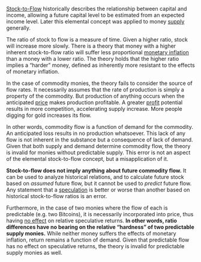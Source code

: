 [Stock-to-Flow](https://en.m.wikipedia.org/wiki/Stock_and_flow) historically describes the relationship between capital and income, allowing a future capital level to be estimated from an expected income level. Later this elemental concept was applied to money [supply](Glossary#supply) generally.

The ratio of stock to flow is a measure of time. Given a higher ratio, stock will increase more slowly. There is a theory that money with a higher inherent stock-to-flow ratio will suffer less proportional [monetary inflation](https://en.m.wikipedia.org/wiki/Monetary_inflation) than a money with a lower ratio. The theory holds that the higher ratio implies a “harder” money, defined as inherently more resistant to the effects of monetary inflation.

In the case of commodity monies, the theory fails to consider the source of flow rates. It necessarily assumes that the rate of production is simply a property of the commodity. But production of anything occurs when the anticipated [price](Glossary#price) makes production profitable. A greater [profit](Glossary#profit) potential results in more competition, accelerating supply increase. More people digging for gold increases its flow.

In other words, commodity flow is a function of demand for the commodity. An anticipated loss results in no production whatsoever. This lack of any flow is not inherent in the substance but a consequence of lack of demand. Given that both supply and demand determine commodity flow, the theory is invalid for monies without predictable supply. This error is not an aspect of the elemental stock-to-flow concept, but a misapplication of it.

**Stock-to-flow does not imply anything about future commodity flow.** It can be used to analyze historical relations, and to calculate future stock based on *assumed* future flow, but it cannot be used to *predict* future flow. Any statement that a [speculation](Glossary#speculate) is better or worse than another based on historical stock-to-flow ratios is an error.

Furthermore, in the case of two monies where the flow of each is predictable (e.g. two Bitcoins), it is necessarily incorporated into price, thus having [no effect](Inflation-Fallacy) on relative speculative returns. **In other words, ratio differences have no bearing on the relative “hardness” of two predictable supply monies.** While neither money suffers the effects of monetary inflation, return remains a function of demand. Given that predictable flow has no effect on speculative returns, the theory is invalid for predictable supply monies as well.